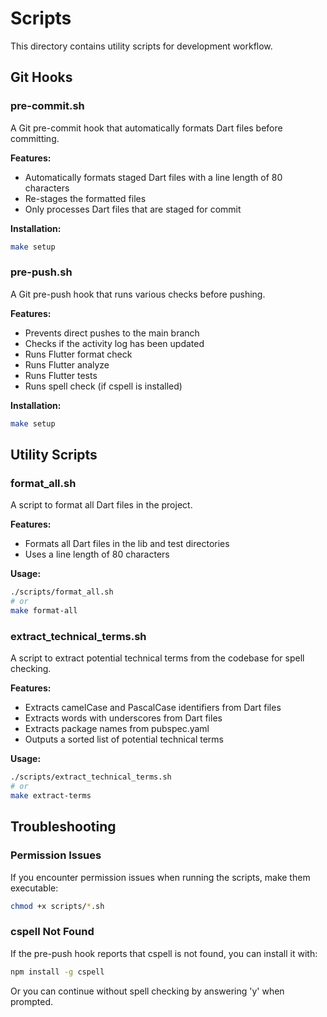 # Scripts

This directory contains utility scripts for development workflow.

## Git Hooks

### pre-commit.sh

A Git pre-commit hook that automatically formats Dart files before committing.

**Features:**
- Automatically formats staged Dart files with a line length of 80 characters
- Re-stages the formatted files
- Only processes Dart files that are staged for commit

**Installation:**
```bash
make setup
```

### pre-push.sh

A Git pre-push hook that runs various checks before pushing.

**Features:**
- Prevents direct pushes to the main branch
- Checks if the activity log has been updated
- Runs Flutter format check
- Runs Flutter analyze
- Runs Flutter tests
- Runs spell check (if cspell is installed)

**Installation:**
```bash
make setup
```

## Utility Scripts

### format_all.sh

A script to format all Dart files in the project.

**Features:**
- Formats all Dart files in the lib and test directories
- Uses a line length of 80 characters

**Usage:**
```bash
./scripts/format_all.sh
# or
make format-all
```

### extract_technical_terms.sh

A script to extract potential technical terms from the codebase for spell checking.

**Features:**
- Extracts camelCase and PascalCase identifiers from Dart files
- Extracts words with underscores from Dart files
- Extracts package names from pubspec.yaml
- Outputs a sorted list of potential technical terms

**Usage:**
```bash
./scripts/extract_technical_terms.sh
# or
make extract-terms
```

## Troubleshooting

### Permission Issues

If you encounter permission issues when running the scripts, make them executable:

```bash
chmod +x scripts/*.sh
```

### cspell Not Found

If the pre-push hook reports that cspell is not found, you can install it with:

```bash
npm install -g cspell
```

Or you can continue without spell checking by answering 'y' when prompted.
